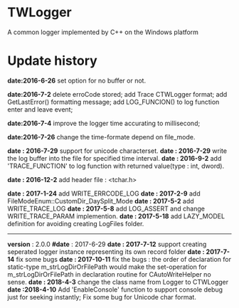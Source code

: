 TWLogger
========
A common logger implemented by C++ on the Windows platform

Update history
==============

**date:2016-6-26** set option for no buffer or not.

**date:2016-7-2**  delete erroCode stored; add Trace CTWLogger format; add GetLastError() formatting message; add LOG_FUNCION() to log function enter and leave event;

**date:2016-7-4** improve the logger time accurating to millisecond;

**date:2016-7-26** change the time-formate depend on file_mode.

**date : 2016-7-29** support for unicode characterset.
**date : 2016-7-29**	write the log buffer into the file for specified time interval.
**date : 2016-9-2**	add 'TRACE_FUNCTION' to log function with returned value(type : int, dword).

**date : 2016-12-2** add header file : <tchar.h>

**date : 2017-1-24** add WRITE_ERRCODE_LOG
**date : 2017-2-9**  add FileModeEnum::CustomDir_DaySplit_Mode
**date : 2017-5-2**  add WRITE_TRACE_LOG
**date : 2017-5-8**  add LOG_ASSERT and change WRITE_TRACE_PARAM implemention.
**date : 2017-5-18** add LAZY_MODEL definition for avoiding creating LogFiles folder.

----------------------------------------------------------------------------------------------

**version** : 2.0.0  **#date** : 2017-6-29
**date : 2017-7-12**  support creating seperated logger instance representing its own record folder
**date : 2017-7-14**  fix some bugs
**date : 2017-10-11** fix the bugs : the order of declaration for static-type m_strLogDirOrFilePath
would make the set-operation for m_strLogDirOrFilePath in  declaration routine
for CAutoWriteHelper no sense.
**date : 2018-4-3**   change the class name from Logger to CTWLogger
**date :2018-4-10**  Add 'EnableConsole' function to support console debug just for seeking instantly; Fix some bug for Unicode char format.
